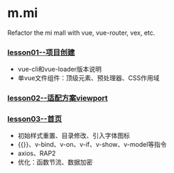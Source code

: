 # m.mi
Refactor the mi mall with vue, vue-router, vex, etc.

### [lesson01--项目创建]()
+ vue-cli和vue-loader版本说明
+ 单vue文件组件：顶级元素、预处理器、CSS作用域

### [lesson02--适配方案viewport]()

### [lesson03--首页]()
+ 初始样式重置、目录修改、引入字体图标
+ {{}}、v-bind、v-on、v-if、v-show、v-model等指令
+ axios、RAP2
+ 优化：函数节流、数据加密